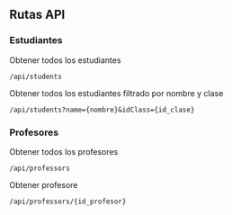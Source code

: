 ## Rutas API

### Estudiantes

Obtener todos los estudiantes

```
/api/students
```

Obtener todos los estudiantes filtrado por nombre y clase

```
/api/students?name={nombre}&idClass={id_clase}
```

### Profesores

Obtener todos los profesores

```
/api/professors
```

Obtener profesore

```
/api/professors/{id_profesor}
```
